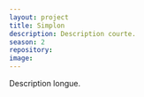 ```yaml
---
layout: project
title: Simplon
description: Description courte.
season: 2
repository:
image:
---
```


Description longue.
